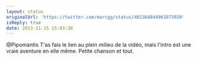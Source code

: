 ```yaml
---
layout: status
originalUrl: 'https://twitter.com/marcgg/status/401364844961873920'
isReply: true
date: 2013-11-15 15:03:30
---
```


@Pipomantis T'as fais le lien au plein milieu de la vidéo, mais l'intro est une vraie aventure en elle même. Petite chanson et tout.

